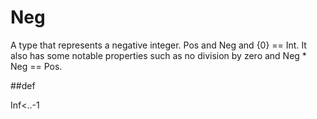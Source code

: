 # Neg

A type that represents a negative integer. Pos and Neg and {0} == Int.
It also has some notable properties such as no division by zero and Neg * Neg == Pos.

##def

Inf<..-1